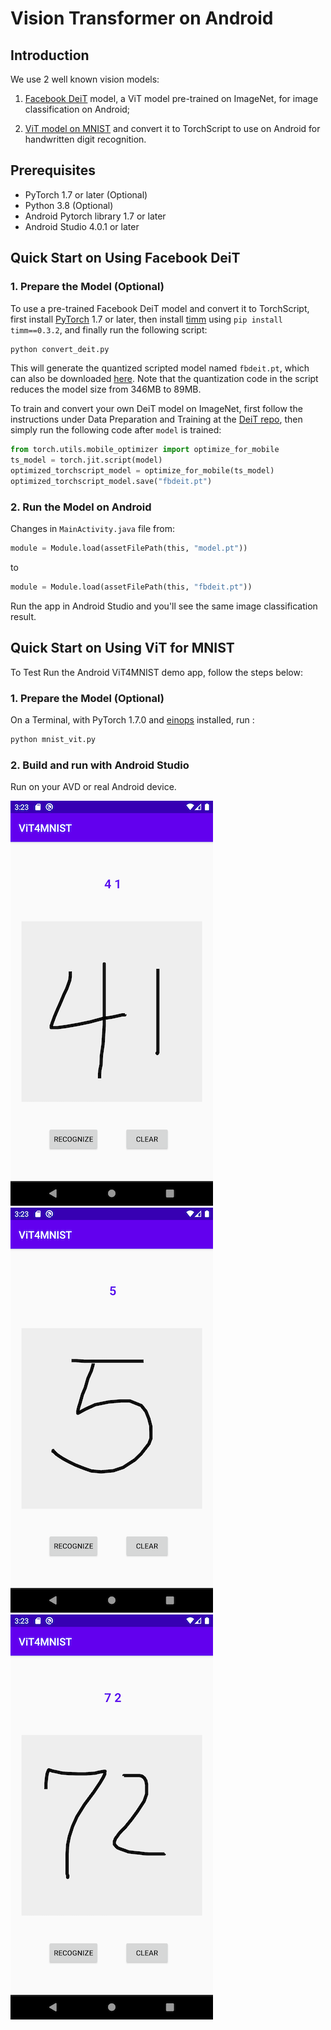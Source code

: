 # Vision Transformer on Android

## Introduction

We use 2 well known vision models:

1. [Facebook DeiT](https://github.com/facebookresearch/deit) model, a ViT model pre-trained on ImageNet, for image classification on Android;

2. [ViT model on MNIST](https://towardsdatascience.com/a-demonstration-of-using-vision-transformers-in-pytorch-mnist-handwritten-digit-recognition-407eafbc15b0) and convert it to TorchScript to use on Android for handwritten digit recognition.

## Prerequisites

* PyTorch 1.7 or later (Optional)
* Python 3.8 (Optional)
* Android Pytorch library 1.7 or later
* Android Studio 4.0.1 or later

## Quick Start on Using Facebook DeiT

### 1. Prepare the Model (Optional)

To use a pre-trained Facebook DeiT model and convert it to TorchScript, first install [PyTorch](https://pytorch.org/get-started/locally/) 1.7 or later, then install [timm](https://github.com/rwightman/pytorch-image-models) using `pip install timm==0.3.2`, and finally run the following script:

```py
python convert_deit.py
```

This will generate the quantized scripted model named `fbdeit.pt`, which can also be downloaded [here](https://drive.google.com/file/d/1CN5BCYPh78uT2GCEobcOMtk5HSX3qe1x/view?usp=sharing). Note that the quantization code in the script reduces the model size from 346MB to 89MB.

To train and convert your own DeiT model on ImageNet, first follow the instructions under Data Preparation and Training at the [DeiT repo](https://github.com/facebookresearch/deit), then simply run the following code after `model` is trained:

```py
from torch.utils.mobile_optimizer import optimize_for_mobile
ts_model = torch.jit.script(model)
optimized_torchscript_model = optimize_for_mobile(ts_model)
optimized_torchscript_model.save("fbdeit.pt")
```

### 2. Run the Model on Android

Changes in `MainActivity.java` file from:

```py
module = Module.load(assetFilePath(this, "model.pt"))
```
to
```py
module = Module.load(assetFilePath(this, "fbdeit.pt"))
```

Run the app in Android Studio and you'll see the same image classification result.

## Quick Start on Using ViT for MNIST

To Test Run the Android ViT4MNIST demo app, follow the steps below:

### 1. Prepare the Model (Optional)

On a Terminal, with PyTorch 1.7.0 and [einops](https://pypi.org/project/einops/) installed, run :

```py
python mnist_vit.py
```


### 2. Build and run with Android Studio

Run on your AVD or real Android device.

![Screenshot 1](images/screenshot1.png)
![Screenshot 2](images/screenshot2.png)
![Screenshot 3](images/screenshot3.png)
